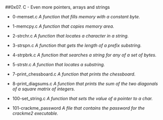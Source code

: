 ##0x07. C - Even more pointers, arrays and strings

- 0-memset.c *A function that fills memory with a constant byte.*

- 1-memcpy.c *A function that copies memory area.*

- 2-strchr.c *A function that locates a character in a string.*

- 3-strspn.c  *A function that gets the length of a prefix substring.*

- 4-strpbrk.c *A function that searches a string for any of a set of bytes.*

- 5-strstr.c *A function that locates a substring.*

- 7-print_chessboard.c *A function that prints the chessboard.*

- 8-print_diagsums.c *A function that prints the sum of the two diagonals of a square matrix of integers.*

- 100-set_string.c *A function that sets the value of a pointer to a char.*

- 101-crackme_password *A file that contains the password for the crackme2 executable.*
